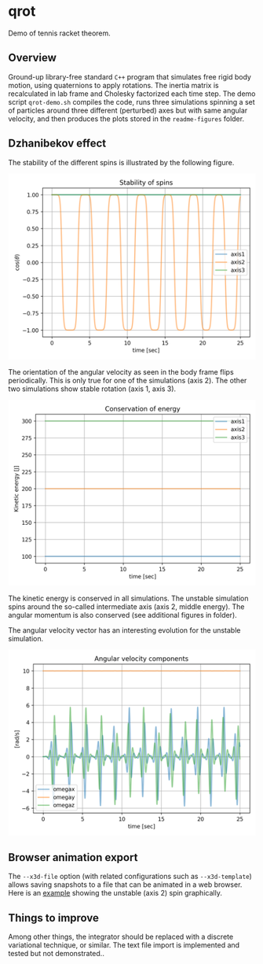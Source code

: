 # qrot
Demo of tennis racket theorem.

## Overview
Ground-up library-free standard `C++` program that simulates free rigid body motion, using quaternions to apply rotations. The inertia matrix is recalculated in lab frame and Cholesky factorized each time step. The demo script `qrot-demo.sh` compiles the code, runs three simulations spinning a set of particles around three different (perturbed) axes but with same angular velocity, and then produces the plots stored in the `readme-figures` folder.

## Dzhanibekov effect
The stability of the different spins is illustrated by the following figure.

![intermediate axis theorem](/readme-figures/qrot-plot-theta.png) 

The orientation of the angular velocity as seen in the body frame flips periodically. This is only true for one of the simulations (axis 2). The other two simulations show stable rotation (axis 1, axis 3).

![energy conservation](/readme-figures/qrot-plot-K.png)

The kinetic energy is conserved in all simulations. The unstable simulation spins around the so-called intermediate axis (axis 2, middle energy). The angular momentum is also conserved (see additional figures in folder).

The angular velocity vector has an interesting evolution for the unstable simulation.

![energy conservation](/readme-figures/qrot-plot-omega-axis2.png)

## Browser animation export
The `--x3d-file` option (with related configurations such as `--x3d-template`) allows saving snapshots to a file that can be animated in a web browser. Here is an [example](https://raw.githack.com/olofer/qrot/main/x3dom-generated/qrot-anim.html) showing the unstable (axis 2) spin graphically.

## Things to improve
Among other things, the integrator should be replaced with a discrete variational technique, or similar. The text file import is implemented and tested but not demonstrated..

